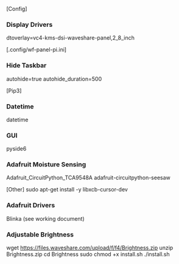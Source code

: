 [Config]
### Display Drivers
dtoverlay=vc4-kms-dsi-waveshare-panel,2_8_inch

[.config/wf-panel-pi.ini]
### Hide Taskbar
autohide=true
autohide_duration=500

[Pip3]
### Datetime
datetime
### GUI
pyside6
### Adafruit Moisture Sensing
Adafruit_CircuitPython_TCA9548A
adafruit-circuitpython-seesaw

[Other]
sudo apt-get install -y libxcb-cursor-dev
### Adafruit Drivers
Blinka (see working document)
### Adjustable Brightness
wget https://files.waveshare.com/upload/f/f4/Brightness.zip
unzip Brightness.zip
cd Brightness
sudo chmod +x install.sh
./install.sh